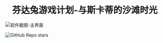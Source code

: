 <h1 align="center">芬达兔游戏计划-与斯卡蒂的沙滩时光</h1>

![软件截图-主界面](https://img.picui.cn/free/2024/07/21/669c92dbbaba2.png)

![GitHub Repo stars](https://img.shields.io/github/stars/FDT-Studio/FDTGameProject)
  
